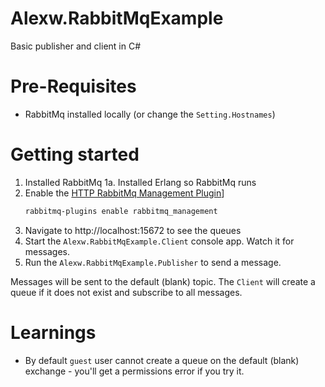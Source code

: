 # Alexw.RabbitMqExample
Basic publisher and client in C#

# Pre-Requisites
* RabbitMq installed locally (or change the `Setting.Hostnames`)

# Getting started
1.  Installed RabbitMq
1a. Installed Erlang so RabbitMq runs
2.  Enable the [HTTP RabbitMq Management Plugin](https://www.rabbitmq.com/management.html#getting-started)]
    ```powershell
	rabbitmq-plugins enable rabbitmq_management
	```
3.  Navigate to http://localhost:15672 to see the queues
4.  Start the `Alexw.RabbitMqExample.Client` console app. Watch it for messages.
5.  Run the `Alexw.RabbitMqExample.Publisher` to send a message.

Messages will be sent to the default (blank) topic. The `Client` will create a queue if it does not exist and subscribe to all messages.

# Learnings
* By default `guest` user cannot create a queue on the default (blank) exchange - you'll get a permissions error if you try it.